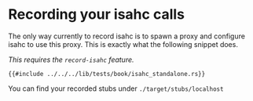 # Recording your isahc calls

The only way currently to record isahc is to spawn a proxy and configure isahc to use this proxy. This is exactly what
the following snippet does.  

*This requires the `record-isahc` feature.*

```rust,no_run,noplayground
{{#include ../../../lib/tests/book/isahc_standalone.rs}}
```

You can find your recorded stubs under `./target/stubs/localhost`